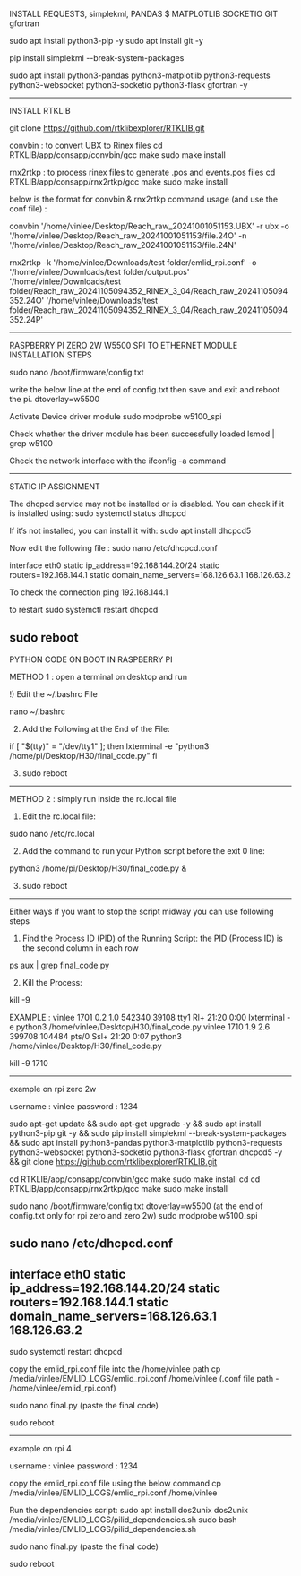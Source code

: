 INSTALL REQUESTS, simplekml, PANDAS $ MATPLOTLIB SOCKETIO GIT gfortran

sudo apt install python3-pip -y
sudo apt install git -y

pip install simplekml --break-system-packages

sudo apt install python3-pandas python3-matplotlib python3-requests python3-websocket python3-socketio python3-flask gfortran -y

------------------------------------------------------------------------------

INSTALL RTKLIB

git clone https://github.com/rtklibexplorer/RTKLIB.git

convbin : to convert UBX to Rinex files
cd RTKLIB/app/consapp/convbin/gcc
make
sudo make install

rnx2rtkp : to process rinex files to generate .pos and events.pos files
cd RTKLIB/app/consapp/rnx2rtkp/gcc
make
sudo make install

below is the format for convbin & rnx2rtkp command usage (and use the conf file) :

convbin '/home/vinlee/Desktop/Reach_raw_20241001051153.UBX' -r ubx -o '/home/vinlee/Desktop/Reach_raw_20241001051153/file.24O' -n '/home/vinlee/Desktop/Reach_raw_20241001051153/file.24N'


rnx2rtkp -k '/home/vinlee/Downloads/test folder/emlid_rpi.conf' -o '/home/vinlee/Downloads/test folder/output.pos' '/home/vinlee/Downloads/test folder/Reach_raw_20241105094352_RINEX_3_04/Reach_raw_20241105094352.24O' '/home/vinlee/Downloads/test folder/Reach_raw_20241105094352_RINEX_3_04/Reach_raw_20241105094352.24P'

------------------------------------------------------------------------------
RASPBERRY PI ZERO 2W W5500 SPI TO ETHERNET MODULE INSTALLATION STEPS

sudo nano /boot/firmware/config.txt

write the below line at the end of config.txt then save and exit and reboot the pi.
dtoverlay=w5500

Activate Device driver module
sudo modprobe w5100_spi

Check whether the driver module has been successfully loaded
lsmod | grep w5100

Check the network interface with the ifconfig -a command

------------------------------------------------------------------------------
STATIC IP ASSIGNMENT

The dhcpcd service may not be installed or is disabled. You can check if it is installed using:
sudo systemctl status dhcpcd

If it’s not installed, you can install it with:
sudo apt install dhcpcd5

Now edit the following file :
sudo nano /etc/dhcpcd.conf

interface eth0
static ip_address=192.168.144.20/24
static routers=192.168.144.1
static domain_name_servers=168.126.63.1 168.126.63.2

To check the connection
ping 192.168.144.1

to restart
sudo systemctl restart dhcpcd

sudo reboot
------------------------------------------------------------------------------

PYTHON CODE ON BOOT IN RASPBERRY PI

METHOD 1 : open a terminal on desktop and run

!) Edit the ~/.bashrc File

nano ~/.bashrc

2) Add the Following at the End of the File:

if [ "$(tty)" = "/dev/tty1" ]; then
    lxterminal -e "python3 /home/pi/Desktop/H30/final_code.py"
fi

3) sudo reboot

------------

METHOD 2 : simply run inside the rc.local file

1) Edit the rc.local file:

sudo nano /etc/rc.local

2) Add the command to run your Python script before the exit 0 line:

python3 /home/pi/Desktop/H30/final_code.py &

3) sudo reboot

------------
Either ways if you want to stop the script midway you can use following steps

1) Find the Process ID (PID) of the Running Script: the PID (Process ID) is the second column in each row

ps aux | grep final_code.py

2) Kill the Process:

kill -9 <PID>

EXAMPLE :
vinlee      1701  0.2  1.0 542340 39108 tty1     Rl+  21:20   0:00 lxterminal -e python3
/home/vinlee/Desktop/H30/final_code.py
vinlee      1710  1.9  2.6 399708 104484 pts/0   Ssl+ 21:20   0:07 python3 /home/vinlee/Desktop/H30/final_code.py

kill -9 1710


------------------------------------------------------------------------------
example on rpi zero 2w

username : vinlee
password : 1234

sudo apt-get update && sudo apt-get upgrade -y && sudo apt install python3-pip git -y && sudo pip install simplekml --break-system-packages && sudo apt install python3-pandas python3-matplotlib python3-requests python3-websocket python3-socketio python3-flask gfortran dhcpcd5 -y && git clone https://github.com/rtklibexplorer/RTKLIB.git

cd RTKLIB/app/consapp/convbin/gcc
make
sudo make install
cd
cd RTKLIB/app/consapp/rnx2rtkp/gcc
make
sudo make install

sudo nano /boot/firmware/config.txt
dtoverlay=w5500 (at the end of config.txt only for rpi zero and zero 2w)
sudo modprobe w5100_spi


sudo nano /etc/dhcpcd.conf
---------
interface eth0
static ip_address=192.168.144.20/24
static routers=192.168.144.1
static domain_name_servers=168.126.63.1 168.126.63.2
---------
sudo systemctl restart dhcpcd


copy the emlid_rpi.conf file into the /home/vinlee path
cp /media/vinlee/EMLID_LOGS/emlid_rpi.conf /home/vinlee  (.conf file path - /home/vinlee/emlid_rpi.conf)

sudo nano final.py (paste the final code)

sudo reboot

------------------------------------------------------------------------------
example on rpi 4

username : vinlee
password : 1234

copy the emlid_rpi.conf file using the below command
cp /media/vinlee/EMLID_LOGS/emlid_rpi.conf /home/vinlee

Run the dependencies script:
sudo apt install dos2unix
dos2unix /media/vinlee/EMLID_LOGS/pilid_dependencies.sh
sudo bash /media/vinlee/EMLID_LOGS/pilid_dependencies.sh

sudo nano final.py (paste the final code)

sudo reboot
